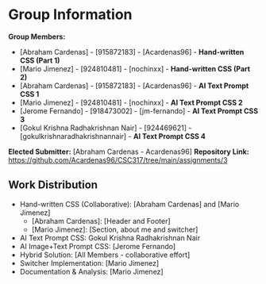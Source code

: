 # Group Information

**Group Members:**
- [Abraham Cardenas] - [915872183] - [Acardenas96] - **Hand-written CSS (Part 1)**
- [Mario Jimenez] - [924810481] - [nochinxx] - **Hand-written CSS (Part 2)**
- [Abraham Cardenas] - [915872183] - [Acardenas96] - **AI Text Prompt CSS 1**
- [Mario Jimenez] - [924810481] - [nochinxx] - **AI Text Prompt CSS 2**
- [Jerome Fernando] - [918473002] - [jm-fernando] - **AI Text Prompt CSS 3**
- [Gokul Krishna Radhakrishnan Nair] - [924469621] - [gokulkrishnaradhakrishnannair] - **AI Text Prompt CSS 4**

**Elected Submitter:** [Abraham Cardenas - Acardenas96]
**Repository Link:** https://github.com/Acardenas96/CSC317/tree/main/assignments/3

## Work Distribution
- Hand-written CSS (Collaborative): [Abraham Cardenas] and [Mario Jimenez]
  - [Abraham Cardenas]: [Header and Footer]
  - [Mario Jimenez]: [Section, about me and switcher]
- AI Text Prompt CSS: Gokul Krishna Radhakrishnan Nair
- AI Image+Text Prompt CSS: [Jerome Fernando] 
- Hybrid Solution: [All Members - collaborative effort]
- Switcher Implementation: [Mario Jimenez]
- Documentation & Analysis: [Mario Jimenez]